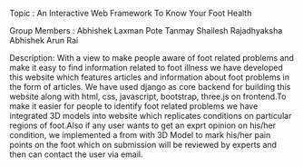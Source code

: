 Topic : An Interactive Web Framework To Know Your Foot Health

Group Members :
Abhishek Laxman Pote
Tanmay Shailesh Rajadhyaksha
Abhishek Arun Rai

Description:
With a view to make people aware of foot related problems and make it easy to find information related to foot
illness we have developed this website which features articles and information about foot problems in the form of articles.
We have used django as core backend for building this website along with html, css, javascript, bootstrap, three.js on 
frontend.To make it easier for people to identify foot related problems we have integrated 3D models into website which 
replicates conditions on particular regions of foot.Also if any user wants to get an exprt opinion on his/her condition, we
implemented a from with 3D Model to mark his/her pain points on the foot which on submission will be reviewed by experts and 
then can contact the user via email.



